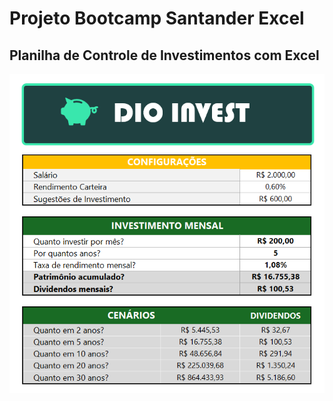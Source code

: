 # Projeto Bootcamp Santander Excel
## Planilha de Controle de Investimentos com Excel

<img src="https://github.com/ChrisMaga/dio_SantanderExcel/blob/main/Previa%20Controle%20de%20Investimentos.png">
